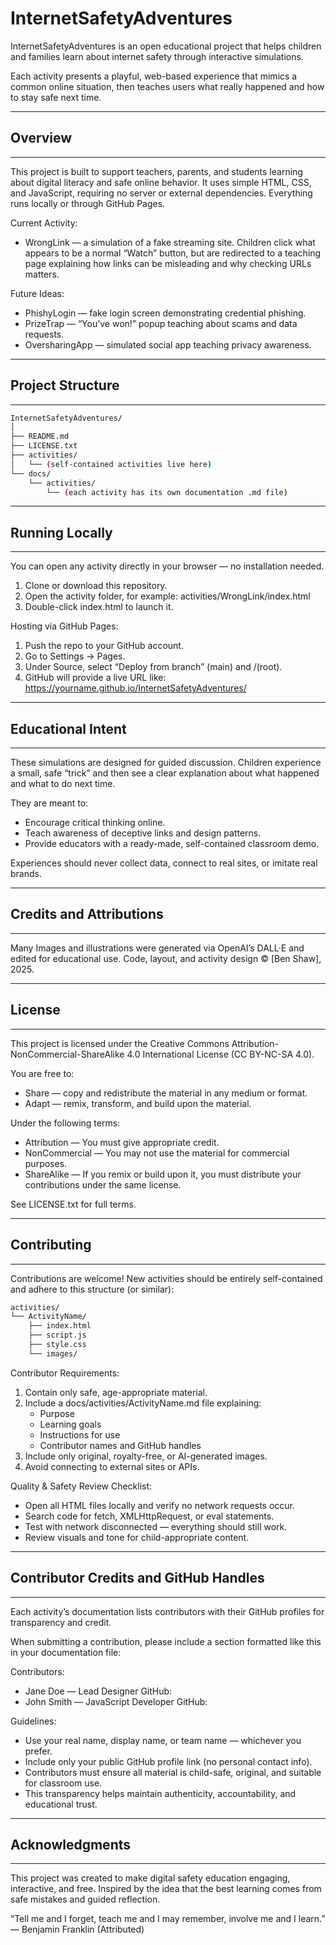 # InternetSafetyAdventures

InternetSafetyAdventures is an open educational project that helps children and families learn about internet safety through interactive simulations.

Each activity presents a playful, web-based experience that mimics a common online situation, then teaches users what really happened and how to stay safe next time.

-------------------------------------------------------------------
## Overview
-------------------------------------------------------------------

This project is built to support teachers, parents, and students learning about digital literacy and safe online behavior.
It uses simple HTML, CSS, and JavaScript, requiring no server or external dependencies. Everything runs locally or through GitHub Pages.

Current Activity:
- WrongLink — a simulation of a fake streaming site.
  Children click what appears to be a normal “Watch” button, but are redirected to a teaching page explaining how links can be misleading and why checking URLs matters.

Future Ideas:
- PhishyLogin — fake login screen demonstrating credential phishing.
- PrizeTrap — “You’ve won!” popup teaching about scams and data requests.
- OversharingApp — simulated social app teaching privacy awareness.

-------------------------------------------------------------------
## Project Structure
-------------------------------------------------------------------

```bash
InternetSafetyAdventures/
│
├── README.md
├── LICENSE.txt
├── activities/
│   └── (self-contained activities live here)
└── docs/
    └── activities/
        └── (each activity has its own documentation .md file)
```
-------------------------------------------------------------------
## Running Locally
-------------------------------------------------------------------

You can open any activity directly in your browser — no installation needed.

1. Clone or download this repository.
2. Open the activity folder, for example:
   activities/WrongLink/index.html
3. Double-click index.html to launch it.

Hosting via GitHub Pages:
1. Push the repo to your GitHub account.
2. Go to Settings → Pages.
3. Under Source, select “Deploy from branch” (main) and /(root).
4. GitHub will provide a live URL like:
   https://yourname.github.io/InternetSafetyAdventures/

-------------------------------------------------------------------
## Educational Intent
-------------------------------------------------------------------

These simulations are designed for guided discussion.
Children experience a small, safe “trick” and then see a clear explanation about what happened and what to do next time.

They are meant to:
- Encourage critical thinking online.
- Teach awareness of deceptive links and design patterns.
- Provide educators with a ready-made, self-contained classroom demo.

Experiences should never collect data, connect to real sites, or imitate real brands.

-------------------------------------------------------------------
## Credits and Attributions
-------------------------------------------------------------------

Many Images and illustrations were generated via OpenAI’s DALL·E and edited for educational use.
Code, layout, and activity design © [Ben Shaw], 2025.

-------------------------------------------------------------------
## License
-------------------------------------------------------------------

This project is licensed under the
Creative Commons Attribution-NonCommercial-ShareAlike 4.0 International License (CC BY-NC-SA 4.0).

You are free to:
- Share — copy and redistribute the material in any medium or format.
- Adapt — remix, transform, and build upon the material.

Under the following terms:
- Attribution — You must give appropriate credit.
- NonCommercial — You may not use the material for commercial purposes.
- ShareAlike — If you remix or build upon it, you must distribute your contributions under the same license.

See LICENSE.txt for full terms.

-------------------------------------------------------------------
## Contributing
-------------------------------------------------------------------

Contributions are welcome! New activities should be entirely self-contained and adhere to this structure (or similar):

```bash
activities/
└── ActivityName/
    ├── index.html
    ├── script.js
    ├── style.css
    └── images/
```

Contributor Requirements:
1. Contain only safe, age-appropriate material.
2. Include a docs/activities/ActivityName.md file explaining:
   - Purpose
   - Learning goals
   - Instructions for use
   - Contributor names and GitHub handles
3. Include only original, royalty-free, or AI-generated images.
4. Avoid connecting to external sites or APIs.

Quality & Safety Review Checklist:
- Open all HTML files locally and verify no network requests occur.
- Search code for fetch, XMLHttpRequest, or eval statements.
- Test with network disconnected — everything should still work.
- Review visuals and tone for child-appropriate content.


-------------------------------------------------------------------
## Contributor Credits and GitHub Handles
-------------------------------------------------------------------

Each activity’s documentation lists contributors with their GitHub profiles for transparency and credit.

When submitting a contribution, please include a section formatted like this in your documentation file:

Contributors:
- Jane Doe — Lead Designer 
  GitHub: <your url>
- John Smith — JavaScript Developer 
  GitHub: <your url>

Guidelines:
- Use your real name, display name, or team name — whichever you prefer.
- Include only your public GitHub profile link (no personal contact info).
- Contributors must ensure all material is child-safe, original, and suitable for classroom use.
- This transparency helps maintain authenticity, accountability, and educational trust.

-------------------------------------------------------------------
## Acknowledgments
-------------------------------------------------------------------

This project was created to make digital safety education engaging, interactive, and free.
Inspired by the idea that the best learning comes from safe mistakes and guided reflection.

“Tell me and I forget, teach me and I may remember, involve me and I learn.”
— Benjamin Franklin (Attributed)
